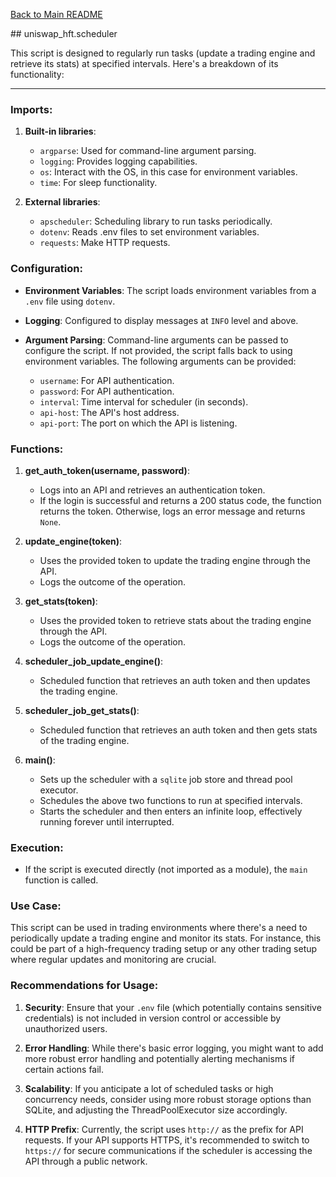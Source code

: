 [Back to Main README](../README.md)

## uniswap_hft.scheduler

This script is designed to regularly run tasks (update a trading engine and retrieve its stats) at specified intervals. Here's a breakdown of its functionality:

---

### Imports:

1. **Built-in libraries**: 
   - `argparse`: Used for command-line argument parsing.
   - `logging`: Provides logging capabilities.
   - `os`: Interact with the OS, in this case for environment variables.
   - `time`: For sleep functionality.

2. **External libraries**:
   - `apscheduler`: Scheduling library to run tasks periodically.
   - `dotenv`: Reads .env files to set environment variables.
   - `requests`: Make HTTP requests.

### Configuration:

- **Environment Variables**: The script loads environment variables from a `.env` file using `dotenv`.
  
- **Logging**: Configured to display messages at `INFO` level and above.

- **Argument Parsing**: Command-line arguments can be passed to configure the script. If not provided, the script falls back to using environment variables. The following arguments can be provided:
  - `username`: For API authentication.
  - `password`: For API authentication.
  - `interval`: Time interval for scheduler (in seconds).
  - `api-host`: The API's host address.
  - `api-port`: The port on which the API is listening.

### Functions:

1. **get_auth_token(username, password)**:
   - Logs into an API and retrieves an authentication token.
   - If the login is successful and returns a 200 status code, the function returns the token. Otherwise, logs an error message and returns `None`.

2. **update_engine(token)**:
   - Uses the provided token to update the trading engine through the API.
   - Logs the outcome of the operation.

3. **get_stats(token)**:
   - Uses the provided token to retrieve stats about the trading engine through the API.
   - Logs the outcome of the operation.

4. **scheduler_job_update_engine()**:
   - Scheduled function that retrieves an auth token and then updates the trading engine.

5. **scheduler_job_get_stats()**:
   - Scheduled function that retrieves an auth token and then gets stats of the trading engine.

6. **main()**:
   - Sets up the scheduler with a `sqlite` job store and thread pool executor.
   - Schedules the above two functions to run at specified intervals.
   - Starts the scheduler and then enters an infinite loop, effectively running forever until interrupted.

### Execution:

- If the script is executed directly (not imported as a module), the `main` function is called.

### Use Case:

This script can be used in trading environments where there's a need to periodically update a trading engine and monitor its stats. For instance, this could be part of a high-frequency trading setup or any other trading setup where regular updates and monitoring are crucial. 

### Recommendations for Usage:

1. **Security**: Ensure that your `.env` file (which potentially contains sensitive credentials) is not included in version control or accessible by unauthorized users.
   
2. **Error Handling**: While there's basic error logging, you might want to add more robust error handling and potentially alerting mechanisms if certain actions fail.
   
3. **Scalability**: If you anticipate a lot of scheduled tasks or high concurrency needs, consider using more robust storage options than SQLite, and adjusting the ThreadPoolExecutor size accordingly. 

4. **HTTP Prefix**: Currently, the script uses `http://` as the prefix for API requests. If your API supports HTTPS, it's recommended to switch to `https://` for secure communications if the scheduler is accessing the API through a public network.